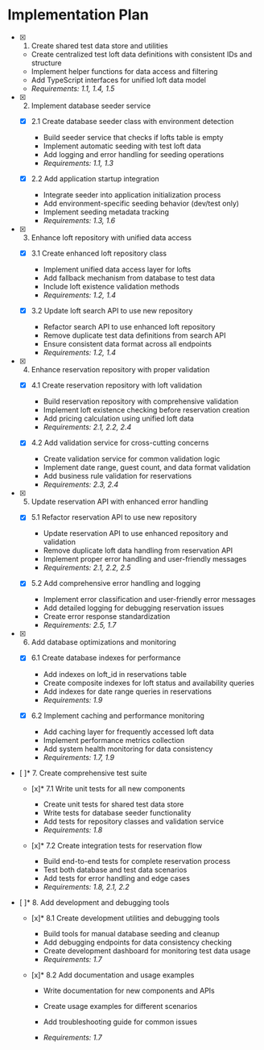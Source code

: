 # Implementation Plan

- [x] 1. Create shared test data store and utilities

  - Create centralized test loft data definitions with consistent IDs and structure
  - Implement helper functions for data access and filtering
  - Add TypeScript interfaces for unified loft data model
  - _Requirements: 1.1, 1.4, 1.5_

- [x] 2. Implement database seeder service

  - [x] 2.1 Create database seeder class with environment detection

    - Build seeder service that checks if lofts table is empty
    - Implement automatic seeding with test loft data
    - Add logging and error handling for seeding operations
    - _Requirements: 1.1, 1.3_

  - [x] 2.2 Add application startup integration

    - Integrate seeder into application initialization process
    - Add environment-specific seeding behavior (dev/test only)
    - Implement seeding metadata tracking
    - _Requirements: 1.3, 1.6_

- [x] 3. Enhance loft repository with unified data access

  - [x] 3.1 Create enhanced loft repository class

    - Implement unified data access layer for lofts
    - Add fallback mechanism from database to test data
    - Include loft existence validation methods
    - _Requirements: 1.2, 1.4_

  - [x] 3.2 Update loft search API to use new repository

    - Refactor search API to use enhanced loft repository
    - Remove duplicate test data definitions from search API
    - Ensure consistent data format across all endpoints
    - _Requirements: 1.2, 1.4_

- [x] 4. Enhance reservation repository with proper validation

  - [x] 4.1 Create reservation repository with loft validation

    - Build reservation repository with comprehensive validation
    - Implement loft existence checking before reservation creation
    - Add pricing calculation using unified loft data
    - _Requirements: 2.1, 2.2, 2.4_

  - [x] 4.2 Add validation service for cross-cutting concerns

    - Create validation service for common validation logic
    - Implement date range, guest count, and data format validation
    - Add business rule validation for reservations
    - _Requirements: 2.3, 2.4_

- [x] 5. Update reservation API with enhanced error handling

  - [x] 5.1 Refactor reservation API to use new repository

    - Update reservation API to use enhanced repository and validation
    - Remove duplicate loft data handling from reservation API
    - Implement proper error handling and user-friendly messages
    - _Requirements: 2.1, 2.2, 2.5_

  - [x] 5.2 Add comprehensive error handling and logging

    - Implement error classification and user-friendly error messages
    - Add detailed logging for debugging reservation issues
    - Create error response standardization
    - _Requirements: 2.5, 1.7_

- [x] 6. Add database optimizations and monitoring

  - [x] 6.1 Create database indexes for performance

    - Add indexes on loft_id in reservations table
    - Create composite indexes for loft status and availability queries
    - Add indexes for date range queries in reservations
    - _Requirements: 1.9_

  - [x] 6.2 Implement caching and performance monitoring

    - Add caching layer for frequently accessed loft data
    - Implement performance metrics collection
    - Add system health monitoring for data consistency
    - _Requirements: 1.7, 1.9_

- [ ]\* 7. Create comprehensive test suite

  - [x]\* 7.1 Write unit tests for all new components

    - Create unit tests for shared test data store
    - Write tests for database seeder functionality
    - Add tests for repository classes and validation service
    - _Requirements: 1.8_

  - [x]\* 7.2 Create integration tests for reservation flow

    - Build end-to-end tests for complete reservation process
    - Test both database and test data scenarios
    - Add tests for error handling and edge cases
    - _Requirements: 1.8, 2.1, 2.2_

- [ ]\* 8. Add development and debugging tools

  - [x]\* 8.1 Create development utilities and debugging tools

    - Build tools for manual database seeding and cleanup
    - Add debugging endpoints for data consistency checking
    - Create development dashboard for monitoring test data usage
    - _Requirements: 1.7_

  - [x]\* 8.2 Add documentation and usage examples

    - Write documentation for new components and APIs

    - Create usage examples for different scenarios
    - Add troubleshooting guide for common issues
    - _Requirements: 1.7_
